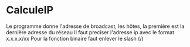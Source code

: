 # CalculeIP
Le programme donne l'adresse de broadcast, les hôtes, la première est la dernière adresse du réseau
Il faut preciser l'adresse ip avec le format x.x.x.x/xx
Pour la fonction binaire faut enlever le slash (/)
